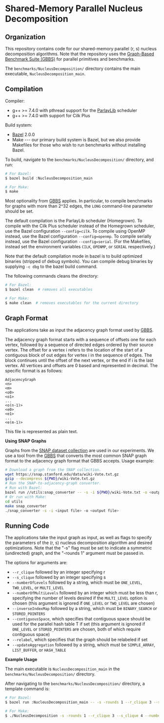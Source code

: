 # Shared-Memory Parallel Nucleus Decomposition

Organization
--------

This repository contains code for our shared-memory parallel (r, s)
nucleus decomposition algorithms. Note
that the repository uses the
[Graph-Based Benchmark Suite (GBBS)](https://github.com/ParAlg/gbbs)
for parallel primitives and benchmarks.

The `benchmarks/NucleusDecomposition/` directory contains the main executable, 
`NucleusDecomposition_main`.


Compilation
--------

Compiler:
* g++ &gt;= 7.4.0 with pthread support for the [ParlayLib](https://github.com/cmuparlay/parlaylib) scheduler
* g++ &gt;= 7.4.0 with support for Cilk Plus


Build system:
* [Bazel](https:://bazel.build) 2.0.0
* Make --- our primary build system is Bazel, but we also provide Makefiles
  for those who wish to run benchmarks without installing Bazel.

To build, navigate to the `benchmarks/NucleusDecomposition/` directory, and run:
```sh
# For Bazel:
$ bazel build :NucleusDecomposition_main

# For Make:
$ make
```

Most optionality from [GBBS](https://github.com/ParAlg/gbbs)
applies. In particular, to compile benchmarks for graphs with
more than 2^32 edges, the `LONG` command-line parameter should be set.

The default compilation is the ParlayLib scheduler (Homegrown).
To compile with the Cilk Plus scheduler instead of the Homegrown scheduler, use
the Bazel configuration `--config=cilk`. To compile using OpenMP instead, use
the Bazel configuration `--config=openmp`. To compile serially instead, use the
Bazel configuration `--config=serial`. (For the Makefiles, instead set the
environment variables `CILK`, `OPENMP`, or `SERIAL` respectively.)

Note that the default compilation mode in bazel is to build optimized binaries
(stripped of debug symbols). You can compile debug binaries by supplying `-c
dbg` to the bazel build command.

The following commands cleans the directory:
```sh
# For Bazel:
$ bazel clean  # removes all executables

# For Make:
$ make clean  # removes executables for the current directory
```

Graph Format
-------

The applications take as input the adjacency graph format used by
[GBBS](https://github.com/ParAlg/gbbs).

The adjacency graph format starts with a sequence of offsets one for each
vertex, followed by a sequence of directed edges ordered by their source vertex.
The offset for a vertex i refers to the location of the start of a contiguous
block of out edges for vertex i in the sequence of edges. The block continues
until the offset of the next vertex, or the end if i is the last vertex. All
vertices and offsets are 0 based and represented in decimal. The specific format
is as follows:

```
AdjacencyGraph
<n>
<m>
<o0>
<o1>
...
<o(n-1)>
<e0>
<e1>
...
<e(m-1)>
```

This file is represented as plain text.

**Using SNAP Graphs**

Graphs from the [SNAP dataset
collection](https://snap.stanford.edu/data/index.html) are used in our experiments. 
We use a tool from the [GBBS](https://github.com/ParAlg/gbbs) 
that converts the most common SNAP
graph format to the adjacency graph format that GBBS accepts. Usage example:
```sh
# Download a graph from the SNAP collection.
wget https://snap.stanford.edu/data/wiki-Vote.txt.gz
gzip --decompress ${PWD}/wiki-Vote.txt.gz
# Run the SNAP-to-adjacency-graph converter.
# Run with Bazel:
bazel run //utils:snap_converter -- -s -i ${PWD}/wiki-Vote.txt -o <output file>
# Or run with Make:
cd utils
make snap_converter
./snap_converter -s -i <input file> -o <output file>
```


Running Code
-------
The applications take the input graph as input, as well as flags to specify
the parameters of the (r, s) nucleus decomposition algorithm and desired 
optimizations. Note that the "-s" flag must be set to indicate a symmetric 
(undirected) graph, and the "-rounds 1" argument must be passed in.

The options for arguments are:
* `--r_clique` followed by an integer specifying r
* `--s_clique` followed by an integer specifying s
* `--numberOfLevels` followed by a string, which must be `ONE_LEVEL`, `TWO_LEVEL`, or `MULTI_LEVEL`
* `--numberOfMultiLevels` followed by an integer which must be less than r, specifying 
the number of levels desired if the `MULTI_LEVEL` option is chosen (this argument is ignored 
if `ONE_LEVEL` or `TWO_LEVEL` are chosen)
* `--inverseIndexMap` followed by a string, which must be `BINARY_SEARCH` or `STORED_POINTERS`
* `--contiguousSpace`, which specifies that contiguous space should be used for the 
parallel hash table T if set (this argument is ignored if `ONE_LEVEL` or `STORED_POINTERS`
are chosen, both of which require contiguous space)
* `--relabel`, which specifies that the graph should be relabeled if set
* `--updateAggregation` followed by a string, which must be `SIMPLE_ARRAY`, 
`LIST_BUFFER`, or `HASH_TABLE`

**Example Usage**

The main executable is `NucleusDecomposition_main` in the `benchmarks/NucleusDecomposition/` directory.

After navigating to the `benchmarks/NucleusDecomposition/` directory, a template command is:

```sh
# For Bazel:
$ bazel run :NucleusDecomposition_main -- -s -rounds 1 --r_clique 3 --s_clique 4 --numberOfLevels TWO_LEVEL --inverseIndexMap STORED_POINTERS --relabel --updateAggregation LIST_BUFFER </path/to/input/graph>

# For Make:
$ ./NucleusDecomposition -s -rounds 1 --r_clique 3 --s_clique 4 --numberOfLevels TWO_LEVEL --inverseIndexMap STORED_POINTERS --relabel --updateAggregation LIST_BUFFER </path/to/input/graph>
```
